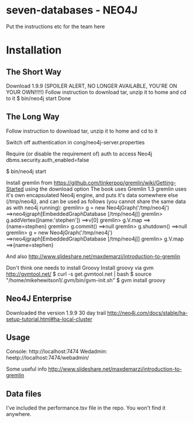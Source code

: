 # seven-databases - NEO4J

Put the instructions etc for the team here

# Installation
## The Short Way
Download 1.9.9 (SPOILER ALERT, NO LONGER AVAILABLE, YOU'RE ON YOUR OWN!!!!!)
Follow instruction to download tar, unzip it to home and cd to it
$ bin/neo4j start
Done

## The Long Way
Follow instruction to download tar, unzip it to home and cd to it

Switch off authentication in cong/neo4j-server.properties

Require (or disable the requirement of) auth to access Neo4j
dbms.security.auth_enabled=false

$ bin/neo4j start

Install gremlin from https://github.com/tinkerpop/gremlin/wiki/Getting-Started using the download option
The book uses Gremlin 1.3
gremlin uses it's own encapsulated Neo4j engine, and puts it's data somewhere else (/tmp/neo4j), and can be used as follows (you cannot share the same data as with neo4j running):
gremlin> g = new Neo4jGraph('/tmp/neo4j')
==>neo4jgraph[EmbeddedGraphDatabase [/tmp/neo4j]]
gremlin> g.addVertex([name:'stephen'])
==>v[0]
gremlin> g.V.map
==>{name=stephen}
gremlin> g.commit()
==>null
gremlin> g.shutdown()
==>null
gremlin> g = new Neo4jGraph('/tmp/neo4j')
==>neo4jgraph[EmbeddedGraphDatabase [/tmp/neo4j]]
gremlin> g.V.map
==>{name=stephen}

And also http://www.slideshare.net/maxdemarzi/introduction-to-gremlin

Don't think one needs to install Groovy
Install groovy via gvm http://gvmtool.net/
$ curl -s get.gvmtool.net | bash
$ source "/home/mikehewitson1/.gvm/bin/gvm-init.sh"
$ gvm install groovy

## Neo4J Enterprise
Downloaded the version 1.9.9 30 day trail
http://neo4j.com/docs/stable/ha-setup-tutorial.html#ha-local-cluster

## Usage
Console: http://localhost:7474
Wedadmin: heetp://localhost:7474/webadmin/

Some useful info http://www.slideshare.net/maxdemarzi/introduction-to-gremlin

## Data files

I've included the performance.tsv file in the repo. You won't find it anywhere.

